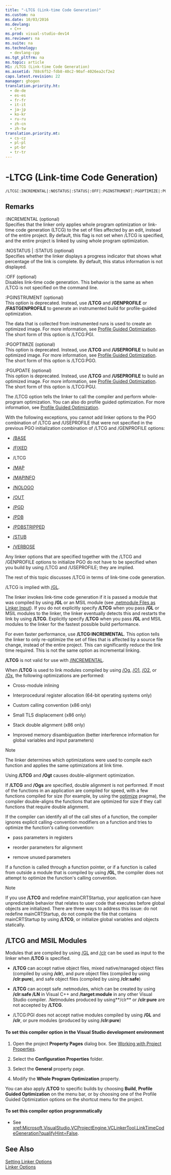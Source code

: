 ```yaml
---
title: "-LTCG (Link-time Code Generation)"
ms.custom: na
ms.date: 10/03/2016
ms.devlang: 
  - C++
ms.prod: visual-studio-dev14
ms.reviewer: na
ms.suite: na
ms.technology: 
  - devlang-cpp
ms.tgt_pltfrm: na
ms.topic: article
H1: /LTCG (Link-time Code Generation)
ms.assetid: 788c6f52-fdb8-40c2-90af-4026ea2cf2e2
caps.latest.revision: 22
manager: ghogen
translation.priority.ht: 
  - de-de
  - es-es
  - fr-fr
  - it-it
  - ja-jp
  - ko-kr
  - ru-ru
  - zh-cn
  - zh-tw
translation.priority.mt: 
  - cs-cz
  - pl-pl
  - pt-br
  - tr-tr
---
```

# -LTCG (Link-time Code Generation)
```  
/LTCG[:INCREMENTAL|:NOSTATUS|:STATUS|:OFF|:PGINSTRUMENT|:PGOPTIMIZE|:PGUPDATE]  
```  
  
## Remarks  
 :INCREMENTAL (optional)  
 Specifies that the linker only applies whole program optimization or link-time code generation (LTCG) to the set of files affected by an edit, instead of the entire project. By default, this flag is not set when /LTCG is specified, and the entire project is linked by using whole program optimization.  
  
 :NOSTATUS &#124; :STATUS (optional)  
 Specifies whether the linker displays a progress indicator that shows what percentage of the link is complete. By default, this status information is not displayed.  
  
 :OFF (optional)  
 Disables link-time code generation. This behavior is the same as when /LTCG is not specified on the command line.  
  
 :PGINSTRUMENT (optional)  
 This option is deprecated. Instead, use **/LTCG** and  **/GENPROFILE** or **/FASTGENPROFILE** to generate an instrumented build for profile-guided optimization.  
  
 The data that is collected from instrumented runs is used to create an optimized image. For more information, see [Profile Guided Optimization](../VS_visualcpp/Profile-Guided-Optimizations.md). The short form of this option is /LTCG:PGI.  
  
 :PGOPTIMIZE (optional)  
 This option is deprecated. Instead, use **/LTCG** and  **/USEPROFILE** to build an optimized image. For more information, see [Profile Guided Optimization](../VS_visualcpp/Profile-Guided-Optimizations.md). The short form of this option is /LTCG:PGO.  
  
 :PGUPDATE (optional)  
 This option is deprecated. Instead, use **/LTCG** and  **/USEPROFILE** to build an optimized image. For more information, see [Profile Guided Optimization](../VS_visualcpp/Profile-Guided-Optimizations.md). The short form of this option is /LTCG:PGU.  
  
 The /LTCG option tells the linker to call the compiler and perform whole-program optimization. You can also do profile guided optimization. For more information, see [Profile Guided Optimization](../VS_visualcpp/Profile-Guided-Optimizations.md).  
  
 With the following exceptions, you cannot add linker options to the PGO combination of /LTCG and /USEPROFILE that were not specified in the previous PGO initialization combination of  /LTCG and /GENPROFILE options:  
  
-   [/BASE](../VS_visualcpp/-BASE--Base-Address-.md)  
  
-   [/FIXED](../VS_visualcpp/-FIXED--Fixed-Base-Address-.md)  
  
-   /LTCG  
  
-   [/MAP](../VS_visualcpp/-MAP--Generate-Mapfile-.md)  
  
-   [/MAPINFO](../VS_visualcpp/-MAPINFO--Include-Information-in-Mapfile-.md)  
  
-   [/NOLOGO](../VS_visualcpp/-NOLOGO--Suppress-Startup-Banner---Linker-.md)  
  
-   [/OUT](../VS_visualcpp/-OUT--Output-File-Name-.md)  
  
-   [/PGD](../VS_visualcpp/-PGD--Specify-Database-for-Profile-Guided-Optimizations-.md)  
  
-   [/PDB](../VS_visualcpp/-PDB--Use-Program-Database-.md)  
  
-   [/PDBSTRIPPED](../VS_visualcpp/-PDBSTRIPPED--Strip-Private-Symbols-.md)  
  
-   [/STUB](../VS_visualcpp/-STUB--MS-DOS-Stub-File-Name-.md)  
  
-   [/VERBOSE](../VS_visualcpp/-VERBOSE--Print-Progress-Messages-.md)  
  
 Any linker options that are specified together with the /LTCG and /GENPROFILE options to initialize PGO do not have to be specified when you build by using /LTCG and /USEPROFILE; they are implied.  
  
 The rest of this topic discusses /LTCG in terms of link-time code generation.  
  
 /LTCG is implied with [/GL](../VS_visualcpp/-GL--Whole-Program-Optimization-.md).  
  
 The linker invokes link-time code generation if it is passed a module that was compiled by using **/GL** or an MSIL module (see [.netmodule Files as Linker Input](../VS_visualcpp/.netmodule-Files-as-Linker-Input.md)). If you do not explicitly specify **/LTCG** when you pass **/GL** or MSIL modules to the linker, the linker eventually detects this and restarts the link by using **/LTCG**. Explicitly specify **/LTCG** when you pass **/GL** and MSIL modules to the linker for the fastest possible build performance.  
  
 For even faster performance, use **/LTCG:INCREMENTAL**. This option tells the linker to only re-optimize the set of files that is affected by a source file change, instead of the entire project. This can significantly reduce the link time required. This is not the same option as incremental linking.  
  
 **/LTCG** is not valid for use with [/INCREMENTAL](../VS_visualcpp/-INCREMENTAL--Link-Incrementally-.md).  
  
 When **/LTCG** is used to link modules compiled by using [/Og](../VS_visualcpp/-Og--Global-Optimizations-.md), [/O1](../VS_visualcpp/-O1---O2--Minimize-Size--Maximize-Speed-.md), [/O2](../VS_visualcpp/-O1---O2--Minimize-Size--Maximize-Speed-.md), or [/Ox](../VS_visualcpp/-Ox--Full-Optimization-.md), the following optimizations are performed:  
  
-   Cross-module inlining  
  
-   Interprocedural register allocation (64-bit operating systems only)  
  
-   Custom calling convention (x86 only)  
  
-   Small TLS displacement (x86 only)  
  
-   Stack double alignment (x86 only)  
  
-   Improved memory disambiguation (better interference information for global variables and input parameters)  
  
> [!NOTE]
>  The linker determines which optimizations were used to compile each function and applies the same optimizations at link time.  
  
 Using **/LTCG** and **/Ogt** causes double-alignment optimization.  
  
 If **/LTCG** and **/Ogs** are specified, double alignment is not performed. If most of the functions in an application are compiled for speed, with a few functions compiled for size (for example, by using the [optimize](../VS_visualcpp/optimize.md) pragma), the compiler double-aligns the functions that are optimized for size if they call functions that require double alignment.  
  
 If the compiler can identify all of the call sites of a function, the compiler ignores explicit calling-convention modifiers on a function and tries to optimize the function's calling convention:  
  
-   pass parameters in registers  
  
-   reorder parameters for alignment  
  
-   remove unused parameters  
  
 If a function is called through a function pointer, or if a function is called from outside a module that is compiled by using **/GL**, the compiler does not attempt to optimize the function's calling convention.  
  
> [!NOTE]
>  If you use **/LTCG** and redefine mainCRTStartup, your application can have unpredictable behavior that relates to user code that executes before global objects are initialized.  There are three ways to address this issue: do not redefine mainCRTStartup, do not compile the file that contains mainCRTStartup by using **/LTCG**, or initialize global variables and objects statically.  
  
## /LTCG and MSIL Modules  
 Modules that are compiled by using [/GL](../VS_visualcpp/-GL--Whole-Program-Optimization-.md) and [/clr](../VS_visualcpp/-clr--Common-Language-Runtime-Compilation-.md) can be used as input to the linker when **/LTCG** is specified.  
  
-   **/LTCG** can accept native object files, mixed native/managed object files (compiled by using **/clr**), and pure object files (compiled by using **/clr:pure**), and safe object files (compiled by using **/clr:safe**)  
  
-   **/LTCG** can accept safe .netmodules, which can be created by using **/clr:safe /LN** in Visual C++ and **/target:module** in any other Visual Studio compiler. .Netmodules produced by using**/clr** or **/clr:pure** are not accepted by **/LTCG**.  
  
-   /LTCG:PGI does not accept native modules compiled by using **/GL** and **/clr**, or pure modules (produced by using **/clr:pure**)  
  
#### To set this compiler option in the Visual Studio development environment  
  
1.  Open the project **Property Pages** dialog box. See [Working with Project Properties](../VS_visualcpp/Working-with-Project-Properties.md).  
  
2.  Select the **Configuration Properties** folder.  
  
3.  Select the **General** property page.  
  
4.  Modify the **Whole Program Optimization** property.  
  
 You can also apply **/LTCG** to specific builds by choosing **Build**, **Profile Guided Optimization** on the menu bar, or by choosing one of the Profile Guided Optimization options on the shortcut menu for the project.  
  
#### To set this compiler option programmatically  
  
-   See <xref:Microsoft.VisualStudio.VCProjectEngine.VCLinkerTool.LinkTimeCodeGeneration?qualifyHint=False>.  
  
## See Also  
 [Setting Linker Options](../VS_visualcpp/Setting-Linker-Options.md)   
 [Linker Options](../VS_visualcpp/Linker-Options.md)
